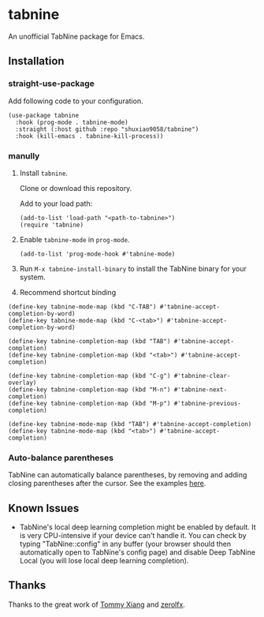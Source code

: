 # tabnine

An unofficial TabNine package for Emacs.

## Installation

### straight-use-package

Add following code to your configuration.
```emacs
(use-package tabnine
  :hook (prog-mode . tabnine-mode)
  :straight (:host github :repo "shuxiao9058/tabnine")
  :hook (kill-emacs . tabnine-kill-process))
```

### manully
1. Install `tabnine`.

   Clone or download this repository.

   Add to your load path:

   ```emacs
   (add-to-list 'load-path "<path-to-tabnine>")
   (require 'tabnine)
   ```

2. Enable `tabnine-mode` in `prog-mode`.
   ```emacs
   (add-to-list 'prog-mode-hook #'tabnine-mode)
   ```

3. Run `M-x tabnine-install-binary` to install the TabNine binary for your system.

4. Recommend shortcut binding

```emacs
(define-key tabnine-mode-map (kbd "C-TAB") #'tabnine-accept-completion-by-word)
(define-key tabnine-mode-map (kbd "C-<tab>") #'tabnine-accept-completion-by-word)

(define-key tabnine-completion-map (kbd "TAB") #'tabnine-accept-completion)
(define-key tabnine-completion-map (kbd "<tab>") #'tabnine-accept-completion)

(define-key tabnine-completion-map (kbd "C-g") #'tabnine-clear-overlay)
(define-key tabnine-completion-map (kbd "M-n") #'tabnine-next-completion)
(define-key tabnine-completion-map (kbd "M-p") #'tabnine-previous-completion)

(define-key tabnine-mode-map (kbd "TAB") #'tabnine-accept-completion)
(define-key tabnine-mode-map (kbd "<tab>") #'tabnine-accept-completion)
```

### Auto-balance parentheses

TabNine can automatically balance parentheses, by removing and adding closing parentheses after the cursor. See the examples [here](https://github.com/zxqfl/TabNine/blob/master/HowToWriteAClient.md).

## Known Issues

- TabNine's local deep learning completion might be enabled by default. It is very CPU-intensive if your device can't handle it. You can check by typing "TabNine::config" in any buffer (your browser should then automatically open to TabNine's config page) and disable Deep TabNine Local (you will lose local deep learning completion).

## Thanks

Thanks to the great work of [Tommy Xiang](https://github.com/TommyX12) and [zerolfx](https://github.com/zerolfx/copilot.el).
